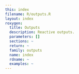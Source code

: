 ```yaml
---
this: index
filename: R/outputs.R
layout: index
roxygen:
  title: Outputs
  description: Reactive outputs.
  parameters: []
  sections: ~
  return: ~
  family: outputs
  name: index
  rdname: ~
  examples: ~
---
```

